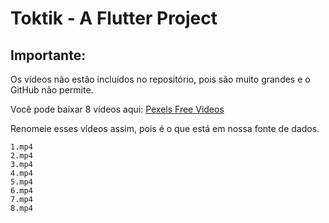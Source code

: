 # Toktik - A Flutter Project

## Importante:
Os vídeos não estão incluídos no repositório, pois são muito grandes e o GitHub não permite.

Você pode baixar 8 vídeos aqui:
[Pexels Free Videos](https://www.pexels.com/search/videos/vertical/)

Renomeie esses vídeos assim, pois é o que está em nossa fonte de dados.
```
1.mp4
2.mp4
3.mp4
4.mp4
5.mp4
6.mp4
7.mp4
8.mp4
```
